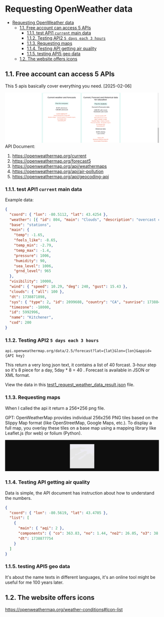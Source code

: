 <!-- TOC ignore:true -->

# Requesting OpenWeather data

<!-- TOC -->
<!-- TOC depthFrom:2 orderedList:true -->

- [Requesting OpenWeather data](#requesting-openweather-data)
  - [1.1. Free account can access 5 APIs](#11-free-account-can-access-5-apis)
    - [1.1.1. test API1 `current` main data](#111-test-api1-current-main-data)
    - [1.1.2. Testing API2 `5 days each 3 hours`](#112-testing-api2-5-days-each-3-hours)
    - [1.1.3. Requesting maps](#113-requesting-maps)
    - [1.1.4. Testing API getting air quality](#114-testing-api-getting-air-quality)
    - [1.1.5. testing API5 geo data](#115-testing-api5-geo-data)
  - [1.2. The website offers icons](#12-the-website-offers-icons)

## 1.1. Free account can access 5 APIs

This 5 apis basically cover everything you need. [2025-02-06]

![141](./90-markdown-resources/141-free%20account%20access.png)
API Document:

1. https://openweathermap.org/current
2. https://openweathermap.org/forecast5
3. https://openweathermap.org/api/weathermaps
4. https://openweathermap.org/api/air-pollution
5. https://openweathermap.org/api/geocoding-api

### 1.1.1. test API1 `current` main data

Example data:

```json
{
  "coord": { "lon": -80.5112, "lat": 43.4254 },
  "weather": [{ "id": 804, "main": "Clouds", "description": "overcast clouds", "icon": "04d" }],
  "base": "stations",
  "main": {
    "temp": -1.65,
    "feels_like": -8.65,
    "temp_min": -2.79,
    "temp_max": -1.4,
    "pressure": 1006,
    "humidity": 90,
    "sea_level": 1006,
    "grnd_level": 965
  },
  "visibility": 10000,
  "wind": { "speed": 10.29, "deg": 240, "gust": 15.43 },
  "clouds": { "all": 100 },
  "dt": 1738871898,
  "sys": { "type": 2, "id": 2099608, "country": "CA", "sunrise": 1738845125, "sunset": 1738881614 },
  "timezone": -18000,
  "id": 5992996,
  "name": "Kitchener",
  "cod": 200
}
```

### 1.1.2. Testing API2 `5 days each 3 hours`

```
api.openweathermap.org/data/2.5/forecast?lat={lat}&lon={lon}&appid={API key}
```

This return a very long json text, it contains a list of 40 forcast. 3-hour step so it's 8 piece for a day, 5day \* 8 = 40 . Forecast is available in JSON or XML format.

View the data in this [test1_request_weather_data_result.json](./14-test_requesting_openweather/test1_request_weather_data_result.json) file.

### 1.1.3. Requesting maps

When I called the api it return a 256\*256 png file.

GPT: OpenWeatherMap provides individual 256x256 PNG tiles based on the Slippy Map format (like OpenStreetMap, Google Maps, etc.). To display a full map, you overlay these tiles on a base map using a mapping library like Leaflet.js (for web) or folium (Python).

![142 get map](./90-markdown-resources/142-requesting-map.png)

### 1.1.4. Testing API getting air quality

Data is simple, the API document has instruction about how to understand the numbers.

```json
{
  "coord": { "lon": -80.5619, "lat": 43.4705 },
  "list": [
    {
      "main": { "aqi": 2 },
      "components": { "co": 363.83, "no": 1.44, "no2": 26.05, "o3": 38.62, "so2": 4.95, "pm2_5": 10.84, "pm10": 12.4, "nh3": 2.28 },
      "dt": 1738877754
    }
  ]
}
```

### 1.1.5. testing API5 geo data

It's about the name texts in different languages, it's an online tool might be useful for me 100 years later.

## 1.2. The website offers icons

https://openweathermap.org/weather-conditions#Icon-list
